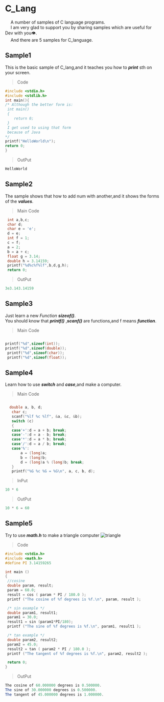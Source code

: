 # C_Lang
  &emsp; A number of samples of C language programs.<br>
  &emsp; I am very glad to support you by sharing samples which are useful for Dev with you👁.<br>
  &emsp; And there are 5 samples for C_language.

## **Sample1**

This is the basic sample of C_lang,and it teaches you how to ***print*** sth on your screen.
  >Code
  ```c
  #include <stdio.h>
  #include <stdlib.h>
  int main(){
  /* Although the better form is:
   int main()
   {
      return 0;
   }
   I get used to using that form 
   because of Java
  */
  printf("HelloWorld\n");
  return 0;
  }
  ```
  >OutPut
  ```java
  HelloWorld
  ```

## **Sample2**

The sample shows that how to add num with another,and it shows the forms of the ***values***.
  >Main Code
  ```c
   int a,b,c; 
   char d; 
   char e = 'e'; 
   d = e; 
   int f = 1; 
   c = f; 
   a = 2; 
   b = a + c; 
   float g = 3.14; 
   double h = 3.14159; 
   printf("%d%c%f%lf",b,d,g,h); 
   return 0;
  ```
  >OutPut
  ```java
  3e3.143.14159
  ```

## **Sample3**

Just learn a new *Function* ***sizeof()***.<br> You should know that ***printf()*** ,***scanf()*** are functions,and f means ***function***.
  >Main Code
  ```c
  
  printf("%d",sizeof(int)); 
  printf("%d",sizeof(double)); 
   printf("%d",sizeof(char)); 
   printf("%d",sizeof(float)); 
 ```
## **Sample4**

Learn how to use ***switch*** and ***case***,and make a computer.
  >Main Code
  ```c

    double a, b, d; 
     char c; 
     scanf("%lf %c %lf", &a, &c, &b); 
     switch (c) 
     { 
     case'+':d = a + b; break; 
     case'-':d = a - b; break; 
     case'*':d = a * b; break; 
     case'/':d = a / b; break; 
     case'%': 
         a = (long)a; 
         b = (long)b; 
         d = (long)a % (long)b; break; 
     } 
     printf("%G %c %G = %G\n", a, c, b, d);
  ```
  >InPut
  ```java
  10 * 6
  ```
  >OutPut
  ```java
  10 * 6 = 60
  ```

## **Sample5**

Try to use ***math.h*** to make a triangle computer
![triangle](/storage/emulated/0/Download/triangle.jpg "triangle")
  >Code
  ```c
 #include <stdio.h>       
 #include <math.h>       
 #define PI 3.14159265 
  
 int main () 
 { 
   //cosine 
   double param, result; 
   param = 60.0; 
   result = cos ( param * PI / 180.0 ); 
   printf ("The cosine of %f degrees is %f.\n", param, result ); 
  
   /* sin example */ 
   double param1, result1; 
   param1 = 30.0; 
   result1 = sin (param1*PI/180); 
   printf ("The sine of %f degrees is %f.\n", param1, result1 ); 
  
   /* tan example */ 
   double param2, result2; 
   param2 = 45.0; 
   result2 = tan ( param2 * PI / 180.0 ); 
   printf ("The tangent of %f degrees is %f.\n", param2, result2 ); 
  
   return 0; 
 }
  ```
  >OutPut
  ```java
  The cosine of 60.000000 degrees is 0.500000. 
The sine of 30.000000 degrees is 0.500000. 
The tangent of 45.000000 degrees is 1.000000. 
  ```
